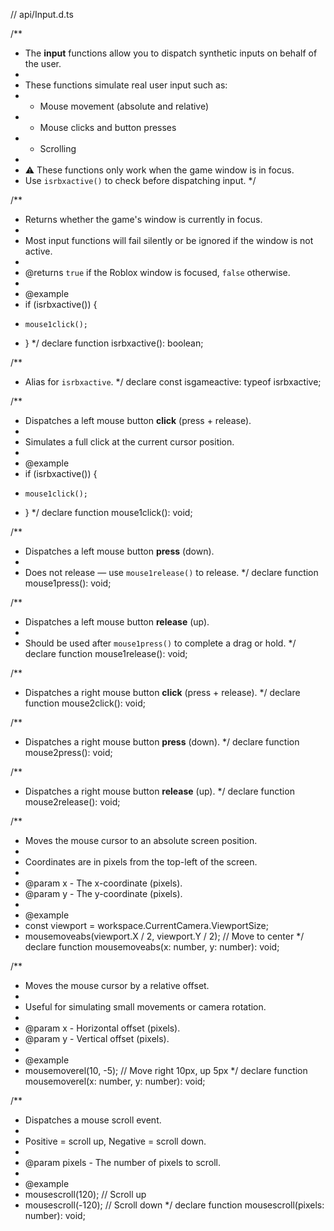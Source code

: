 // api/Input.d.ts

/**
 * The **input** functions allow you to dispatch synthetic inputs on behalf of the user.
 *
 * These functions simulate real user input such as:
 * - Mouse movement (absolute and relative)
 * - Mouse clicks and button presses
 * - Scrolling
 *
 * ⚠️ These functions only work when the game window is in focus.
 * Use `isrbxactive()` to check before dispatching input.
 */

/**
 * Returns whether the game's window is currently in focus.
 *
 * Most input functions will fail silently or be ignored if the window is not active.
 *
 * @returns `true` if the Roblox window is focused, `false` otherwise.
 *
 * @example
 * if (isrbxactive()) {
 *     mouse1click();
 * }
 */
declare function isrbxactive(): boolean;

/**
 * Alias for `isrbxactive`.
 */
declare const isgameactive: typeof isrbxactive;

/**
 * Dispatches a left mouse button **click** (press + release).
 *
 * Simulates a full click at the current cursor position.
 *
 * @example
 * if (isrbxactive()) {
 *     mouse1click();
 * }
 */
declare function mouse1click(): void;

/**
 * Dispatches a left mouse button **press** (down).
 *
 * Does not release — use `mouse1release()` to release.
 */
declare function mouse1press(): void;

/**
 * Dispatches a left mouse button **release** (up).
 *
 * Should be used after `mouse1press()` to complete a drag or hold.
 */
declare function mouse1release(): void;

/**
 * Dispatches a right mouse button **click** (press + release).
 */
declare function mouse2click(): void;

/**
 * Dispatches a right mouse button **press** (down).
 */
declare function mouse2press(): void;

/**
 * Dispatches a right mouse button **release** (up).
 */
declare function mouse2release(): void;

/**
 * Moves the mouse cursor to an absolute screen position.
 *
 * Coordinates are in pixels from the top-left of the screen.
 *
 * @param x - The x-coordinate (pixels).
 * @param y - The y-coordinate (pixels).
 *
 * @example
 * const viewport = workspace.CurrentCamera.ViewportSize;
 * mousemoveabs(viewport.X / 2, viewport.Y / 2); // Move to center
 */
declare function mousemoveabs(x: number, y: number): void;

/**
 * Moves the mouse cursor by a relative offset.
 *
 * Useful for simulating small movements or camera rotation.
 *
 * @param x - Horizontal offset (pixels).
 * @param y - Vertical offset (pixels).
 *
 * @example
 * mousemoverel(10, -5); // Move right 10px, up 5px
 */
declare function mousemoverel(x: number, y: number): void;

/**
 * Dispatches a mouse scroll event.
 *
 * Positive = scroll up, Negative = scroll down.
 *
 * @param pixels - The number of pixels to scroll.
 *
 * @example
 * mousescroll(120);  // Scroll up
 * mousescroll(-120); // Scroll down
 */
declare function mousescroll(pixels: number): void;
